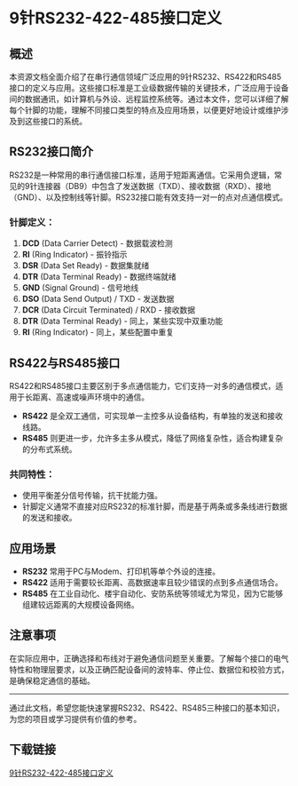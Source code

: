 # 9针RS232-422-485接口定义

## 概述
本资源文档全面介绍了在串行通信领域广泛应用的9针RS232、RS422和RS485接口的定义与应用。这些接口标准是工业级数据传输的关键技术，广泛应用于设备间的数据通讯，如计算机与外设、远程监控系统等。通过本文件，您可以详细了解每个针脚的功能，理解不同接口类型的特点及应用场景，以便更好地设计或维护涉及到这些接口的系统。

## RS232接口简介
RS232是一种常用的串行通信接口标准，适用于短距离通信。它采用负逻辑，常见的9针连接器（DB9）中包含了发送数据（TXD）、接收数据（RXD）、接地（GND）、以及控制线等针脚。RS232接口能有效支持一对一的点对点通信模式。

### 针脚定义：
1. **DCD** (Data Carrier Detect) - 数据载波检测
2. **RI** (Ring Indicator) - 振铃指示
3. **DSR** (Data Set Ready) - 数据集就绪
4. **DTR** (Data Terminal Ready) - 数据终端就绪
5. **GND** (Signal Ground) - 信号地线
6. **DSO** (Data Send Output) / TXD - 发送数据
7. **DCR** (Data Circuit Terminated) / RXD - 接收数据
8. **DTR** (Data Terminal Ready) - 同上，某些实现中双重功能
9. **RI** (Ring Indicator) - 同上，某些配置中重复

## RS422与RS485接口
RS422和RS485接口主要区别于多点通信能力，它们支持一对多的通信模式，适用于长距离、高速或噪声环境中的通信。
- **RS422** 是全双工通信，可实现单一主控多从设备结构，有单独的发送和接收线路。
- **RS485** 则更进一步，允许多主多从模式，降低了网络复杂性，适合构建复杂的分布式系统。

### 共同特性：
- 使用平衡差分信号传输，抗干扰能力强。
- 针脚定义通常不直接对应RS232的标准针脚，而是基于两条或多条线进行数据的发送和接收。

## 应用场景
- **RS232** 常用于PC与Modem、打印机等单个外设的连接。
- **RS422** 适用于需要较长距离、高数据速率且较少错误的点到多点通信场合。
- **RS485** 在工业自动化、楼宇自动化、安防系统等领域尤为常见，因为它能够组建较远距离的大规模设备网络。

## 注意事项
在实际应用中，正确选择和布线对于避免通信问题至关重要。了解每个接口的电气特性和物理层要求，以及正确匹配设备间的波特率、停止位、数据位和校验方式，是确保稳定通信的基础。

---

通过此文档，希望您能快速掌握RS232、RS422、RS485三种接口的基本知识，为您的项目或学习提供有价值的参考。

## 下载链接

[9针RS232-422-485接口定义](https://pan.quark.cn/s/230c50f12e37)